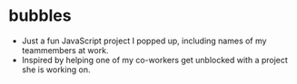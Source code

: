 # bubbles

* Just a fun JavaScript project I popped up, including names of my teammembers at work.
* Inspired by helping one of my co-workers get unblocked with a project she is working on.
